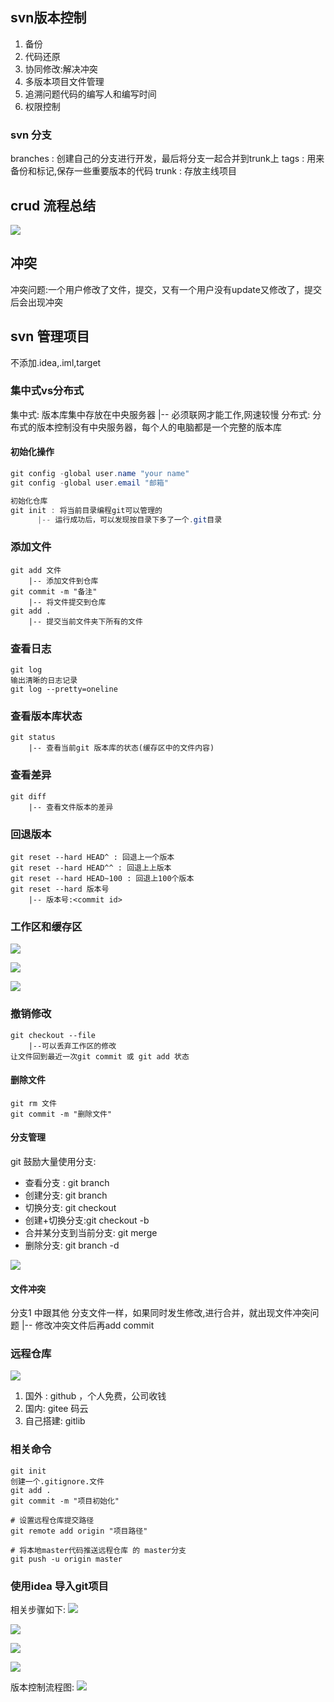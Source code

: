 
## svn版本控制
1. 备份
2. 代码还原
3. 协同修改:解决冲突
4. 多版本项目文件管理
5. 追溯问题代码的编写人和编写时间
6. 权限控制

### svn 分支
branches : 创建自己的分支进行开发，最后将分支一起合并到trunk上
tags : 用来备份和标记,保存一些重要版本的代码
trunk : 存放主线项目

## crud 流程总结

![](assets/版本控制-7dc24fb8.png)

## 冲突
冲突问题:一个用户修改了文件，提交，又有一个用户没有update又修改了，提交后会出现冲突

## svn 管理项目
不添加.idea,.iml,target

### 集中式vs分布式
集中式: 版本库集中存放在中央服务器
    |-- 必须联网才能工作,网速较慢
分布式: 分布式的版本控制没有中央服务器，每个人的电脑都是一个完整的版本库

#### 初始化操作
```java
git config -global user.name "your name"
git config -global user.email "邮箱"

初始化仓库
git init : 将当前目录编程git可以管理的
      |-- 运行成功后，可以发现按目录下多了一个.git目录
```

### 添加文件

```
git add 文件
    |-- 添加文件到仓库
git commit -m "备注"
    |-- 将文件提交到仓库
git add .
    |-- 提交当前文件夹下所有的文件
```

### 查看日志
```
git log
输出清晰的日志记录
git log --pretty=oneline
```

### 查看版本库状态
```
git status
    |-- 查看当前git 版本库的状态(缓存区中的文件内容)
```

### 查看差异
```
git diff
    |-- 查看文件版本的差异
```

### 回退版本
```
git reset --hard HEAD^ : 回退上一个版本
git reset --hard HEAD^^ : 回退上上版本
git reset --hard HEAD~100 : 回退上100个版本
git reset --hard 版本号
    |-- 版本号:<commit id>
```

### 工作区和缓存区

![](assets/版本控制-1a373406.png)

![](assets/版本控制-e555bdfe.png)

![](assets/版本控制-bf3a0599.png)

### 撤销修改
```
git checkout --file
    |--可以丢弃工作区的修改
让文件回到最近一次git commit 或 git add 状态
```
#### 删除文件
```
git rm 文件
git commit -m "删除文件"
```

#### 分支管理
git 鼓励大量使用分支:
  * 查看分支 : git branch
  * 创建分支: git branch <name>
  * 切换分支: git checkout <name>
  * 创建+切换分支:git checkout -b <name>
  * 合并某分支到当前分支: git merge <name>
  * 删除分支: git branch -d <name>

![](assets/版本控制-3bba353d.png)


#### 文件冲突
分支1 中跟其他
分支文件一样，如果同时发生修改,进行合并，就出现文件冲突问题
  |-- 修改冲突文件后再add commit

###  远程仓库
![](assets/版本控制-f26e0226.png)
1. 国外 : github ，个人免费，公司收钱
2. 国内: gitee 码云
3. 自己搭建: gitlib


### 相关命令
```
git init
创建一个.gitignore.文件
git add .
git commit -m "项目初始化"

# 设置远程仓库提交路径
git remote add origin "项目路径"

# 将本地master代码推送远程仓库 的 master分支
git push -u origin master
```


### 使用idea 导入git项目

相关步骤如下:
![](assets/版本控制-a04c424f.png)

![](assets/版本控制-a2d9c644.png)

![](assets/版本控制-9b6d1679.png)

![](assets/版本控制-87cca6be.png)



版本控制流程图:
![](assets/版本控制-22dcca43.png)
